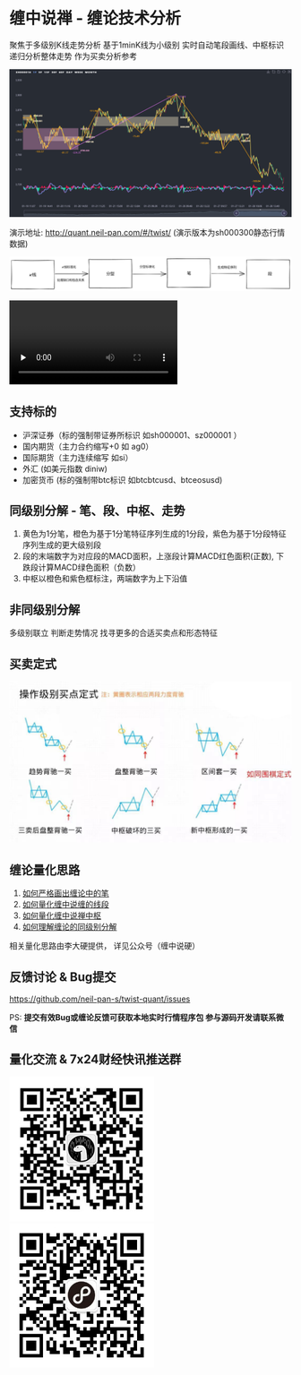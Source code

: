 
# 缠中说禅 - 缠论技术分析

聚焦于多级别K线走势分析 基于1minK线为小级别 实时自动笔段画线、中枢标识 递归分析整体走势 作为买卖分析参考

![demo](./doc/demo.jpg)

演示地址: <http://quant.neil-pan.com/#/twist/> (演示版本为sh000300静态行情数据)

![流程](./doc/流程.png)

<video id="video" controls="" preload="none">
  <source id="mp4" src="./doc/playback.mp4" type="video/mp4">
</video>

## 支持标的

- 沪深证券（标的强制带证券所标识 如sh000001、sz000001 ）
- 国内期货（主力合约缩写+0 如 ag0）
- 国际期货（主力连续缩写 如si）
- 外汇 (如美元指数 diniw)
- 加密货币 (标的强制带btc标识 如btcbtcusd、btceosusd)

## 同级别分解 - 笔、段、中枢、走势

1. 黄色为1分笔，橙色为基于1分笔特征序列生成的1分段，紫色为基于1分段特征序列生成的更大级别段
2. 段的末端数字为对应段的MACD面积，上涨段计算MACD红色面积(正数), 下跌段计算MACD绿色面积（负数）
3. 中枢以橙色和紫色框标注，两端数字为上下沿值

## 非同级别分解

多级别联立 判断走势情况 找寻更多的合适买卖点和形态特征

## 买卖定式

![买卖定式](./doc/买卖定式.jpg)

## 缠论量化思路

1. [如何严格画出缠论中的笔](https://mp.weixin.qq.com/s?__biz=MzUzMzY0MTc4OQ==&mid=2247484364&idx=1&sn=2a155608d1a12704b813059442c24ff6&chksm=faa1ac9ecdd625884eb6270748081062b4df53874cde1d997cf5e7c50af43669f8aaa3359e4a&scene=178&cur_album_id=1494635016360919043#rd)
2. [如何量化缠中说缠的线段](https://mp.weixin.qq.com/s?__biz=MzUzMzY0MTc4OQ==&mid=2247484850&idx=1&sn=f734307260f28d1684b54a016ddb6da3&chksm=faa1aae0cdd623f69ec7f2c8033ca8ddb5706e505551cb78816ddf086bfd920505f172da771d&scene=178&cur_album_id=1494635016360919043#rd)
3. [如何量化缠中说禅中枢](https://mp.weixin.qq.com/s?__biz=MzUzMzY0MTc4OQ==&mid=2247484542&idx=1&sn=d2f7fdb66b96e976a6e7e998651f8728&chksm=faa1ab2ccdd6223ac4b1e4ef681dc1f6217298589cc33e6d5abf04299e91975a38a48638e7dc&scene=178&cur_album_id=1494635016360919043#rd)
4. [如何理解缠论的同级别分解](https://mp.weixin.qq.com/s?__biz=MzUzMzY0MTc4OQ==&mid=2247484616&idx=1&sn=a0b7a8487ebc4853a0117254b41b7c9a&chksm=faa1ab9acdd6228c2c795f06c9c3407c903c16547e40484f88ef3d312101176a5acd90b63b68&scene=178&cur_album_id=1494635016360919043#rd)

相关量化思路由李大硬提供， 详见公众号（缠中说硬）

## 反馈讨论 & Bug提交

<https://github.com/neil-pan-s/twist-quant/issues>

PS: **提交有效Bug或缠论反馈可获取本地实时行情程序包 参与源码开发请联系微信**

## 量化交流 & 7x24财经快讯推送群

![微信](./doc/wx.jpg "缠论交流&量化交流") ![壹电报](./doc/finance.jpg "加入7x24财经快讯群 尽览全球实时财经快讯")

